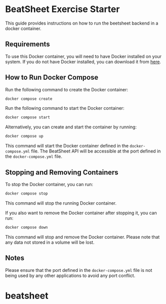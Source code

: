 # BeatSheet Exercise Starter

This guide provides instructions on how to run the beetsheet backend in a docker container.

## Requirements

To use this Docker container, you will need to have Docker installed on your system. If you do not have Docker installed, you can download it from [here](https://www.docker.com/products/docker-desktop).

## How to Run Docker Compose

Run the following command to create the Docker container:

```bash
docker compose create
```

Run the following command to start the Docker container:

```bash
docker compose start
```

Alternatively, you can create and start the container by running:

```bash
docker compose up
```

This command will start the Docker container defined in the `docker-compose.yml` file. The BeatSheet API will be accessible at the port defined in the `docker-compose.yml` file.

## Stopping and Removing Containers

To stop the Docker container, you can run:

```bash
docker compose stop
```

This command will stop the running Docker container.

If you also want to remove the Docker container after stopping it, you can run:

```bash
docker compose down
```

This command will stop and remove the Docker container. Please note that any data not stored in a volume will be lost.

## Notes

Please ensure that the port defined in the `docker-compose.yml` file is not being used by any other applications to avoid any port conflict.
# beatsheet
